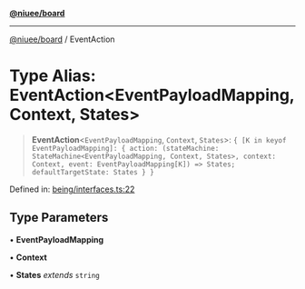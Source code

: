 [**@niuee/board**](../README.md)

***

[@niuee/board](../globals.md) / EventAction

# Type Alias: EventAction\<EventPayloadMapping, Context, States\>

> **EventAction**\<`EventPayloadMapping`, `Context`, `States`\>: `{ [K in keyof EventPayloadMapping]: { action: (stateMachine: StateMachine<EventPayloadMapping, Context, States>, context: Context, event: EventPayloadMapping[K]) => States; defaultTargetState: States } }`

Defined in: [being/interfaces.ts:22](https://github.com/niuee/board/blob/a0a1179721d4f4b943b6a9bc156753ac9737e502/src/being/interfaces.ts#L22)

## Type Parameters

• **EventPayloadMapping**

• **Context**

• **States** *extends* `string`
